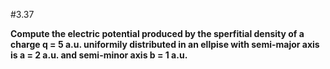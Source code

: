 #3.37

**Compute the electric potential produced by the sperfitial density of a charge q = 5 a.u. uniformily distributed in an ellpise with semi-major axis is a = 2 a.u. and semi-minor axis b = 1 a.u.**
